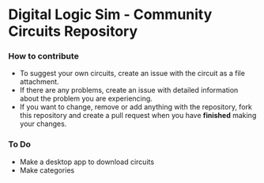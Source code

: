 # Digital Logic Sim - Community Circuits Repository

### How to contribute
- To suggest your own circuits, create an issue with the circuit as a file attachment.
- If there are any problems, create an issue with detailed information about the problem you are experiencing.
- If you want to change, remove or add anything with the repository, fork this repository and create a pull request when you have **finished** making your changes.

### To Do
 - Make a desktop app to download circuits
 - Make categories
